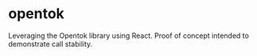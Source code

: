 # opentok
Leveraging the Opentok library using React. Proof of concept intended to demonstrate call stability.
